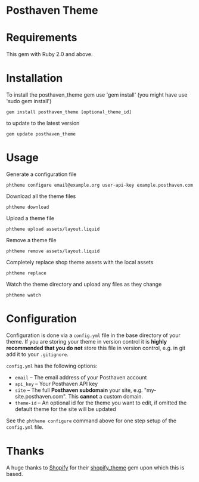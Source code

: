 # Posthaven Theme

# Requirements

This gem with Ruby 2.0 and above.

# Installation

To install the posthaven_theme gem use 'gem install' (you might have use 'sudo gem install')

```
gem install posthaven_theme [optional_theme_id]
```

to update to the latest version

```
gem update posthaven_theme
```

# Usage

Generate a configuration file

```
phtheme configure email@example.org user-api-key example.posthaven.com

```


Download all the theme files

```
phtheme download
```

Upload a theme file

```
phtheme upload assets/layout.liquid
```

Remove a theme file

```
phtheme remove assets/layout.liquid
```

Completely replace shop theme assets with the local assets

```
phtheme replace
```

Watch the theme directory and upload any files as they change

```
phtheme watch
```

# Configuration

Configuration is done via a `config.yml` file in the base directory of your theme. If you are storing your theme in version control it is **highly recommended that you do not** store this file in version control, e.g. in git add it to your `.gitignore`.

`config.yml` has the following options:

* `email` – The email address of your Posthaven account
* `api_key` – Your Posthaven API key
* `site` – The full **Posthaven subdomain** your site, e.g. "my-site.posthaven.com". This **cannot** a custom domain.
* `theme-id` – An optional id for the theme you want to edit, if omitted the default theme for the site will be updated


See the `phtheme configure` command above for one step setup of the `config.yml` file.


# Thanks 

A huge thanks to [Shopify](https://www.shopify.com) for their [shopify_theme](https://github.com/shopify/shopify_theme) gem upon which this is based.
